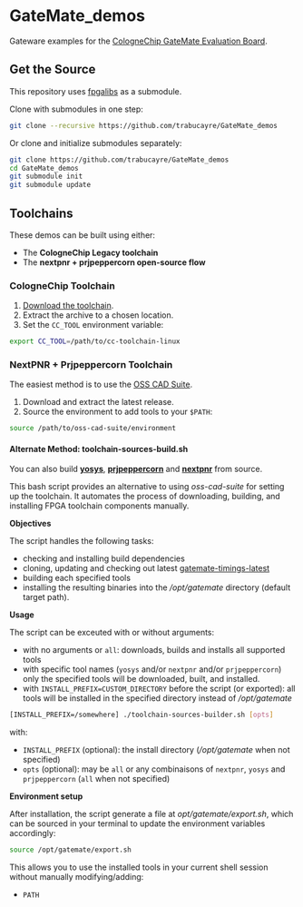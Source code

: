 # GateMate_demos

Gateware examples for the [CologneChip GateMate Evaluation Board](https://www.colognechip.com/programmable-logic/gatemate-evaluation-board/).

## Get the Source

This repository uses [fpgalibs](https://github.com/trabucayre/fpgalibs) as a submodule.

Clone with submodules in one step:

```bash
git clone --recursive https://github.com/trabucayre/GateMate_demos
```

Or clone and initialize submodules separately:

```bash
git clone https://github.com/trabucayre/GateMate_demos
cd GateMate_demos
git submodule init
git submodule update
```

## Toolchains

These demos can be built using either:

- The **CologneChip Legacy toolchain**
- The **nextpnr + prjpeppercorn open-source flow**

### CologneChip Toolchain

1. [Download the toolchain](https://colognechip.com/programmable-logic/gatemate/toolchain/).
2. Extract the archive to a chosen location.
3. Set the `CC_TOOL` environment variable:

```bash
export CC_TOOL=/path/to/cc-toolchain-linux
```

### NextPNR + Prjpeppercorn Toolchain

The easiest method is to use the [OSS CAD Suite](https://github.com/YosysHQ/oss-cad-suite-build/releases).

1. Download and extract the latest release.
2. Source the environment to add tools to your `$PATH`:

```bash
source /path/to/oss-cad-suite/environment
```

#### Alternate Method: toolchain-sources-build.sh

You can also build [**yosys**](https://github.com/YosysHQ/yosys),
[**prjpeppercorn**](https://github.com/YosysHQ/prjpeppercorn) and [**nextpnr**](https://github.com/YosysHQ/nextpnr) from source.

This bash script provides an alternative to using *oss-cad-suite* for setting
up the toolchain. It automates the process of downloading, building, and
installing FPGA toolchain components manually.

**Objectives**

The script handles the following tasks:

- checking and installing build dependencies
- cloning, updating and checking out latest [gatemate-timings-latest](https://colognechip.com/downloads/gatemate-timings-latest.tar.gz)
- building each specified tools
- installing the resulting binaries into the */opt/gatemate* directory (default target path).

**Usage**

The script can be exceuted with or without arguments:

- with no arguments or `all`: downloads, builds and installs all supported tools
- with specific tool names (`yosys` and/or `nextpnr` and/or `prjpeppercorn`) only the specified tools will be downloaded, built, and installed.
- with `INSTALL_PREFIX=CUSTOM_DIRECTORY` before the script (or exported): all tools will be installed in the specified directory instead
  of */opt/gatemate*

```bash
[INSTALL_PREFIX=/somewhere] ./toolchain-sources-builder.sh [opts]
```

with:
- `INSTALL_PREFIX` (optional): the install directory (*/opt/gatemate* when not specified)
- `opts` (optional): may be `all` or any combinaisons of `nextpnr`, `yosys` and `prjpeppercorn` (`all` when not specified)

**Environment setup**

After installation, the script generate a file at *opt/gatemate/export.sh*,
which can be sourced in your terminal to update the environment variables
accordingly:

```bash
source /opt/gatemate/export.sh
```

This allows you to use the installed tools in your current shell session without manually modifying/adding:
- `PATH`
